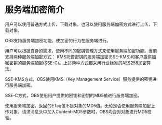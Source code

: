 # 服务端加密简介<a name="obs_04_0105"></a>

用户可以使用普通方式上传、下载对象，也可以使用服务端加密方式进行上传、下载对象。

OBS支持服务端加密功能，使加密的行为在服务端进行。

用户可以根据自身的需求，使用不同的密钥管理方式来使用服务端加密功能。当前支持两种服务端加密方式： KMS托管密钥的服务端加密\(SSE-KMS\)和客户提供加密密钥的服务端加密\(SSE-C\)。上述两种方式都采用行业标准的AES256加密算法。

SSE-KMS方式，OBS使用KMS（Key Management Service）服务提供的密钥进行服务端加密。

SSE-C方式，OBS使用用户提供的密钥和密钥的MD5值进行服务端加密。

使用服务端加密，返回的ETag值不是对象的MD5值。无论是否使用服务端加密上传对象，请求消息头中加入Content-MD5参数时，OBS均会对对象进行MD5校验。


